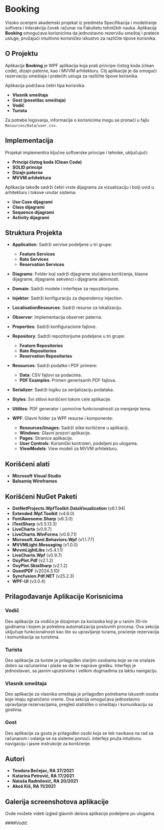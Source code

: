 # Booking

Visoko ocenjeni akademski projekat iz predmeta Specifikacija i modeliranje softvera i Interakcija čovek računar na Fakultetu tehničkih nauka. Aplikacija **Booking** omogućava korisnicima da jednostavno rezervišu smeštaj i prateće usluge, pružajući intuitivno korisničko iskustvo za različite tipove korisnika.

## O Projektu

Aplikacija **Booking** je WPF aplikacija koja prati principe čistog koda (clean code), dizajn paterne, kao i MVVM arhitekturu. Cilj aplikacije je da omogući rezervaciju smeštaja i pratećih usluga za različite tipove korisnika.

Aplikacija podržava četiri tipa korisnika:
- **Vlasnik smeštaja**
- **Gost (posetilac smeštaja)**
- **Vodič**
- **Turista**

Za potrebe logovanja, informacije o korisnicima mogu se pronaći u fajlu `Resources/Data/user.csv`.

## Implementacija

Projekat implementira ključne softverske principe i tehnike, uključujući:
- **Principi čistog koda (Clean Code)**
- **SOLID principi**
- **Dizajn paterne**
- **MVVM arhitektura**

Aplikacija takođe sadrži četiri vrste dijagrama za vizualizaciju i bolji uvid u arhitekturu i tokove unutar sistema:
- **Use Case dijagrami**
- **Class dijagrami**
- **Sequence dijagrami**
- **Activity dijagrami**

## Struktura Projekta

- **Application**: Sadrži servise podeljene u tri grupe:
  - **Feature Services**
  - **Rate Services**
  - **Reservation Services**

- **Diagrams**: Folder koji sadrži dijagrame slučajeva korišćenja, klasne dijagrame, dijagrame sekvenci i dijagrame aktivnosti.

- **Domain**: Sadrži modele i interfejse za repozitorijume.

- **Injektor**: Sadrži konfiguraciju za dependency injection.

- **LocalisationResources**: Sadrži resurse za lokalizaciju.

- **Observer**: Implementacija observer paterna.

- **Properties**: Sadrži konfiguracione fajlove.

- **Repository**: Sadrži repozitorijume podeljene u tri grupe:
  - **Feature Repositories**
  - **Rate Repositories**
  - **Reservation Repositories**

- **Resources**: Sadrži podatke i PDF primere:
  - **Data**: CSV fajlovi sa podacima.
  - **PDF Examples**: Primeri generisanih PDF fajlova.

- **Serializer**: Sadrži logiku za serijalizaciju podataka.

- **Styles**: Svi stilovi korišćeni tokom cele aplikacije.

- **Utilites**: PDF generator i pomoćne funkcionalnosti za menjanje tema.

- **WPF**: Glavni folder za WPF resurse i komponente:
  - **Resources/Images**: Sadrži slike korišćene u aplikaciji.
  - **Windows**: Glavni prozori aplikacije.
  - **Pages**: Stranice aplikacije.
  - **User Controls**: Korisnički kontroleri, podeljeni po ulogama.
  - **ViewModels**: View modeli za MVVM arhitekturu.

## Korišćeni alati

- **Microsoft Visual Studio**
- **Balsamiq Wireframes**

## Korišćeni NuGet Paketi

- **DotNetProjects.WpfToolkit.DataVisualization** (v6.1.94)
- **Extended.Wpf.Toolkit** (v4.6.0)
- **FontAwesome.Sharp** (v6.3.0)
- **iTextSharp** (v5.5.13.3)
- **LiveCharts** (v0.9.7)
- **LiveCharts.WinForms** (v0.9.7.1)
- **Microsoft.Xaml.Behaviors.Wpf** (v1.1.77)
- **MVVMLight.Messaging** (v1.0.0)
- **MvvmLightLibs** (v5.4.1.1)
- **LiveCharts.Wpf** (v0.9.7)
- **OxyPlot.Pdf** (v2.1.2)
- **OxyPlot.SkiaSharp** (v2.1.2)
- **QuestPDF** (v2024.3.10)
- **Syncfusion.Pdf.NET** (v25.2.3)
- **WPF-UI** (v3.0.4)

## Prilagođavanje Aplikacije Korisnicima

### Vodič
Deo aplikacije za vodiča je dizajniran za korisnika koji je u ranim 30-im godinama i kojem je potrebna automatizacija poslovnih procesa. Ova sekcija uključuje funkcionalnosti kao što su upravljanje turama, praćenje rezervacija i komunikacija sa turistima.

### Turista
Deo aplikacije za turiste je prilagođen starijim osobama koje se ne snalaze dobro sa računarima i plaše se da ne naprave grešku. Interfejs je jednostavan, sa jasnim uputstvima i velikim dugmadima za lakšu navigaciju.

### Vlasnik smeštaja
Deo aplikacije za vlasnika smeštaja je prilagođen potrebama iskusnih osoba koje imaju ograničeno vreme. Ova sekcija omogućava jednostavno upravljanje rezervacijama, pregled statistike o smeštaju i komunikaciju sa gostima.

### Gost
Deo aplikacije za gosta je prilagođen osobi koja se tek navikava na rad sa računarom i oslanja se na sisteme pomoći. Interfejs pruža intuitivnu navigaciju i jasne instrukcije za korišćenje.

## Autori

- **Teodora Bečejac, RA 37/2021**
- **Katarina Petrović, RA 17/2021**
- **Nataša Radmilović, RA 20/2021**
- **Akoš Kiš, RA 11/2021**
  
## Galerija screenshotova aplikacije
Ovde možete videti izgled glavnih delova aplikacije podeljene po ulogama.

####Vodič
